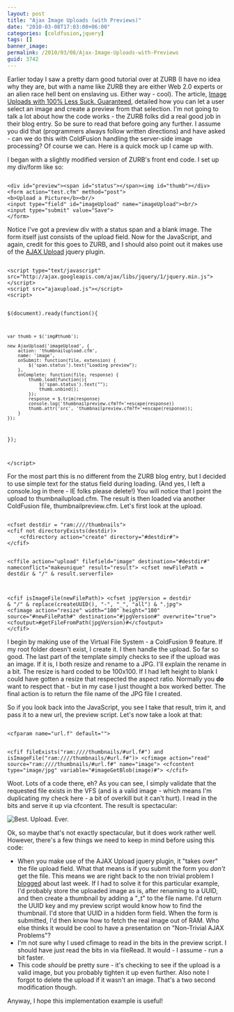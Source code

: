 ```yaml
---
layout: post
title: "Ajax Image Uploads (with Previews)"
date: "2010-03-08T17:03:00+06:00"
categories: [coldfusion,jquery]
tags: []
banner_image: 
permalink: /2010/03/08/Ajax-Image-Uploads-with-Previews
guid: 3742
---
```


Earlier today I saw a pretty darn good tutorial over at ZURB (I have no idea why they are, but with a name like ZURB they are either Web 2.0 experts or an alien race hell bent on enslaving us. Either way - cool). The article, <a href="http://www.zurb.com/playground/ajax_upload">Image Uploads with 100% Less Suck. Guaranteed</a>, detailed how you can let a user select an image and create a preview from that selection. I'm not going to talk a lot about how the code works - the ZURB folks did a real good job in their blog entry. So be sure to read that before going any further. I assume you did that (programmers always follow written directions) and have asked - can we do this with ColdFusion handling the server-side image processing? Of course we can. Here is a quick mock up I came up with.
<!--more-->
<p>

I began with a slightly modified version of ZURB's front end code. I set up my div/form like so:

<p>

<code>
&lt;div id="preview"&gt;&lt;span id="status"&gt;&lt;/span&gt;&lt;img id="thumb"&gt;&lt;/div&gt;
&lt;form action="test.cfm" method="post"&gt;
&lt;b&gt;Upload a Picture&lt;/b&gt;&lt;br/&gt;
&lt;input type="field" id="imageUpload" name="imageUpload"&gt;&lt;br/&gt;
&lt;input type="submit" value="Save"&gt;
&lt;/form&gt;
</code>

<p>

Notice I've got a preview div with a status span and a blank image. The form itself just consists of the upload field. Now for the JavaScript, and again, credit for this goes to ZURB, and I should also point out it makes use of the <a href="http://valums.com/ajax-upload/">AJAX Upload</a> jquery plugin.

<p>

<code>
&lt;script type="text/javascript" src="http://ajax.googleapis.com/ajax/libs/jquery/1/jquery.min.js"&gt;&lt;/script&gt;
&lt;script src="ajaxupload.js"&gt;&lt;/script&gt;
&lt;script&gt;

$(document).ready(function(){

	var thumb = $('img#thumb');	

	new AjaxUpload('imageUpload', {
		action: 'thumbnailupload.cfm',
		name: 'image',
		onSubmit: function(file, extension) {
			$('span.status').text("Loading preview");
		},
		onComplete: function(file, response) {
			thumb.load(function(){
				$('span.status').text("");
				thumb.unbind();
			});
			response = $.trim(response)
			console.log('thumbnailpreview.cfm?f='+escape(response))
			thumb.attr('src', 'thumbnailpreview.cfm?f='+escape(response));
		}
	});
});

&lt;/script&gt;
</code>

<p>

For the most part this is no different from the ZURB blog entry, but I decided to use simple text for the status field during loading. (And yes, I left a console.log in there - IE folks please delete!) You will notice that I point the upload to thumbnailupload.cfm. The result is then loaded via another ColdFusion file, thumbnailpreview.cfm. Let's first look at the upload.

<p>

<code>
&lt;cfset destdir = "ram:////thumbnails"&gt;
&lt;cfif not directoryExists(destdir)&gt;
	&lt;cfdirectory action="create" directory="#destdir#"&gt;
&lt;/cfif&gt;

&lt;cffile action="upload" filefield="image" destination="#destdir#" nameconflict="makeunique" result="result"&gt;
&lt;cfset newFilePath = destdir & "/" & result.serverfile&gt;

&lt;cfif isImageFile(newFilePath)&gt;
	&lt;cfset jpgVersion = destdir & "/" & replace(createUUID(), "-", "_", "all") & ".jpg"&gt;
	&lt;cfimage action="resize" width="100" height="100" source="#newFilePath#" destination="#jpgVersion#" overwrite="true"&gt;
	&lt;cfoutput&gt;#getFileFromPath(jpgVersion)#&lt;/cfoutput&gt;
&lt;/cfif&gt;
</code>

<p>

I begin by making use of the Virtual File System - a ColdFusion 9 feature. If my root folder doesn't exist, I create it. I then handle the upload. So far so good. The last part of the template simply checks to see if the upload was an image. If it is, I both resize and rename to a JPG. I'll explain the rename in a bit. The resize is hard coded to be 100x100. If I had left height to blank I could have gotten a resize that respected the aspect ratio. Normally you <b>do</b> want to respect that - but in my case I just thought a box worked better. The final action is to return the file name of the JPG file I created.

<p>

So if you look back into the JavaScript, you see I take that result, trim it, and pass it to a new url, the preview script. Let's now take a look at that:

<p>

<code>
&lt;cfparam name="url.f" default=""&gt;

&lt;cfif fileExists("ram:////thumbnails/#url.f#") and isImageFile("ram:////thumbnails/#url.f#")&gt;
	&lt;cfimage action="read" source="ram:////thumbnails/#url.f#" name="image"&gt;
	&lt;cfcontent type="image/jpg" variable="#imageGetBlob(image)#"&gt;
&lt;/cfif&gt;
</code>

<p>

Woot. Lots of a code there, eh? As you can see, I simply validate that the requested file exists in the VFS (and is a valid image - which means I'm duplicating my check here - a bit of overkill but it can't hurt). I read in the bits and serve it up via cfcontent. The result is spectacular:

<p>

<img src="https://static.raymondcamden.com/images/cooluploadtest.png" title="Best. Upload. Ever." />

<p>

Ok, so maybe that's not exactly spectacular, but it does work rather well. However, there's a few things we need to keep in mind before using this code:

<p>

<ul>
<li>When you make use of the AJAX Upload jquery plugin, it "takes over" the file upload field. What that means is if you submit the form you <i>don't</i> get the file. This means we are right back to the non trivial problem I <a href="http://www.coldfusionjedi.com/index.cfm/2010/3/5/ColdFusion-9-Multifile-Uploader--Complete-Example">blogged</a> about last week. If I had to solve it for this particular example, I'd probably store the uploaded image as is, after renaming to a UUID, and then create a thumbnail by adding a "_t" to the file name. I'd return the UUID key and my preview script would know how to find the thumbnail. I'd store that UUID in a hidden form field. When the form is submitted, I'd then know how to fetch the real image out of RAM. Who else thinks it would be cool to have a presentation on "Non-Trivial AJAX Problems"?
<li>I'm not sure why I used cfimage to read in the bits in the preview script. I should have just read the bits in via fileRead. It would - I assume - run a bit faster.
<li>This code <i>should</i> be pretty sure - it's checking to see if the upload is a valid image, but you probably tighten it up even further. Also note I forgot to delete the upload if it wasn't an image. That's a two second modification though. 
</ul>

<p>

Anyway, I hope this implementation example is useful!